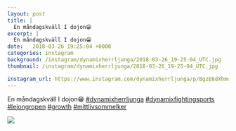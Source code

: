 ```yaml
---
layout: post
title: |
  En måndagskväll I dojon😁 
excerpt: |
  En måndagskväll I dojon😁     
date:   2018-03-26 19:25:04 +0000
categories: instagram
background: /instagram/dynamixherrljunga/2018-03-26_19-25-04_UTC.jpg
thumbnail: /instagram/dynamixherrljunga/2018-03-26_19-25-04_UTC.jpg

instagram_url: https://www.instagram.com/dynamixherrljunga/p/BgzE6dXhmo7
---
```

En måndagskväll I dojon😁 [#dynamixherrljunga](https://www.instagram.com/explore/tags/dynamixherrljunga/) [#dynamixfightingsports](https://www.instagram.com/explore/tags/dynamixfightingsports/) [#lejongropen](https://www.instagram.com/explore/tags/lejongropen/) [#growth](https://www.instagram.com/explore/tags/growth/) [#mittlivsommelker](https://www.instagram.com/explore/tags/mittlivsommelker/)



<img src='{{ site.baseurl }}/instagram/dynamixherrljunga/2018-03-26_19-25-04_UTC.jpg' class='img-fluid' />
